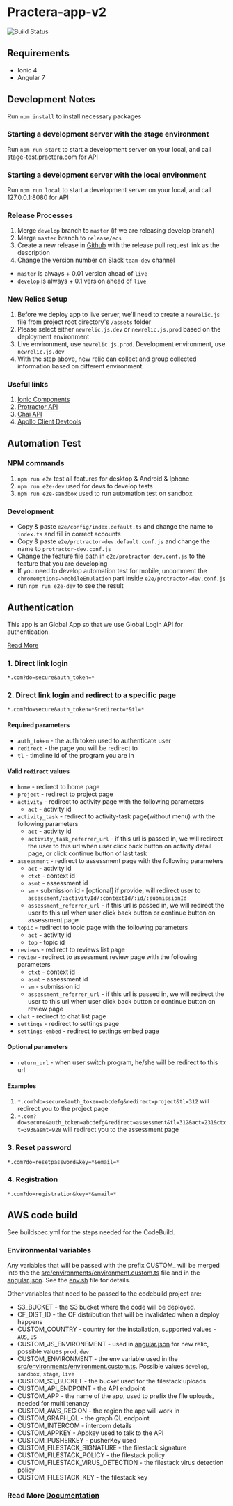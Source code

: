 # Practera-app-v2

![Build Status](https://codebuild.ap-southeast-2.amazonaws.com/badges?uuid=eyJlbmNyeXB0ZWREYXRhIjoiYVA3Zi9rVHlUSlNWT1VkZkY3R1FPS3pwd01EeWo4UTlFanUyQk1UanUveW1VRlgvdnhudVR3RUhsUXBhYk9kYXhmNnJTYjBramVuTkRTc3JyNkZJajZFPSIsIml2UGFyYW1ldGVyU3BlYyI6IkVabm9Va3hoUnhhSmNTSTEiLCJtYXRlcmlhbFNldFNlcmlhbCI6MX0%3D&branch=master)

## Requirements

- Ionic 4
- Angular 7

## Development Notes

Run `npm install` to install necessary packages

### Starting a development server with the stage environment

Run `npm run start` to start a development server on your local, and call stage-test.practera.com for API

### Starting a development server with the local environment

Run `npm run local` to start a development server on your local, and call 127.0.0.1:8080 for API

### Release Processes

1. Merge `develop` branch to `master` (if we are releasing develop branch)
1. Merge `master` branch to `release/eos`
1. Create a new release in [Github](https://github.com/intersective/practera-app-v2/releases) with the release pull request link as the description
1. Change the version number on Slack `team-dev` channel
  - `master` is always + 0.01 version ahead of `live`
  - `develop` is always + 0.1 version ahead of `live`

### New Relics Setup

1. Before we deploy app to live server, we'll need to create a `newrelic.js` file from project root directory's `/assets` folder
1. Please select either `newrelic.js.dev` or `newrelic.js.prod` based on the deployment environment
1. Live environment, use `newrelic.js.prod`. Development environment, use `newrelic.js.dev`
1. With the step above, new relic can collect and group collected information based on different environment.

### Useful links

1. [Ionic Components](https://ionicframework.com/docs/api/)
1. [Protractor API](https://www.protractortest.org/#/api)
1. [Chai API](https://www.chaijs.com/api/bdd/)
1. [Apollo Client Devtools](https://chrome.google.com/webstore/detail/apollo-client-developer-t/jdkknkkbebbapilgoeccciglkfbmbnfm)

## Automation Test

### NPM commands

1. `npm run e2e` test all features for desktop & Android & Iphone
1. `npm run e2e-dev` used for devs to develop tests
1. `npm run e2e-sandbox` used to run automation test on sandbox

### Development

- Copy & paste `e2e/config/index.default.ts` and change the name to `index.ts` and fill in correct accounts
- Copy & paste `e2e/protractor-dev.default.conf.js` and change the name to `protractor-dev.conf.js`
- Change the feature file path in `e2e/protractor-dev.conf.js` to the feature that you are developing
- If you need to develop automation test for mobile, uncomment the `chromeOptions->mobileEmulation` part inside `e2e/protractor-dev.conf.js`
- run `npm run e2e-dev` to see the result

## Authentication

This app is an Global App so that we use Global Login API for authentication.

[Read More](./docs/workflows/auth-workflows.md)

### 1. Direct link login

`*.com?do=secure&auth_token=*`

### 2. Direct link login and redirect to a specific page

`*.com?do=secure&auth_token=*&redirect=*&tl=*`

#### Required parameters

- `auth_token` - the auth token used to authenticate user
- `redirect` - the page you will be redirect to
- `tl` - timeline id of the program you are in

#### Valid `redirect` values

- `home` - redirect to home page
- `project` - redirect to project page
- `activity` - redirect to activity page with the following parameters
  - `act` - activity id
- `activity_task` - redirect to activity-task page(without menu) with the following parameters
  - `act` - activity id
  - `activity_task_referrer_url` - if this url is passed in, we will redirect the user to this url when user click back button on activity detail page, or click continue button of last task
- `assessment` - redirect to assessment page with the following parameters
  - `act` - activity id
  - `ctxt` - context id
  - `asmt` - assessment id
  - `sm` - submission id - [optional] if provide, will redirect user to `assessment/:activityId/:contextId/:id/:submissionId`
  - `assessment_referrer_url` - if this url is passed in, we will redirect the user to this url when user click back button or continue button on assessment page
- `topic` - redirect to topic page with the following parameters
  - `act` - activity id
  - `top` - topic id
- `reviews` - redirect to reviews list page
- `review` - redirect to assessment review page with the following parameters
  - `ctxt` - context id
  - `asmt` - assessment id
  - `sm` - submission id
  - `assessment_referrer_url` - if this url is passed in, we will redirect the user to this url when user click back button or continue button on review page
- `chat` - redirect to chat list page
- `settings` - redirect to settings page
- `settings-embed` - redirect to settings embed page

#### Optional parameters

- `return_url` - when user switch program, he/she will be redirect to this url

#### Examples

1. `*.com?do=secure&auth_token=abcdefg&redirect=project&tl=312` will redirect you to the project page
1. `*.com?do=secure&auth_token=abcdefg&redirect=assessment&tl=312&act=231&ctxt=393&asmt=928` will redirect you to the assessment page

### 3. Reset password

`*.com?do=resetpassword&key=*&email=*`

### 4. Registration

`*.com?do=registration&key=*&email=*`

## AWS code build

See buildspec.yml for the steps needed for the CodeBuild.

### Environmental variables

Any variables that will be passed with the prefix CUSTOM_ will be merged into the the [src/environments/environment.custom.ts](./src/environments/environment.custom.ts) file and in the [angular.json](./angular.json). See the [env.sh](./env.sh) file for details.

Other variables that need to be passed to the codebuild project are:

- S3_BUCKET - the S3 bucket where the code will be deployed.
- CF_DIST_ID - the CF distribution that will be invalidated when a deploy happens
- CUSTOM_COUNTRY - country for the installation, supported values - `AUS`, `US`
- CUSTOM_JS_ENVIRONEMENT - used in [angular.json](./angular.json) for new relic, possible values `prod`,  `dev`
- CUSTOM_ENVIRONMENT - the env variable used in the [src/environments/environment.custom.ts](./src/environments/environment.custom.ts). Possible values `develop`, `sandbox`, `stage`, `live`
- CUSTOM_S3_BUCKET - the bucket used for the filestack uploads
- CUSTOM_API_ENDPOINT - the API endpoint
- CUSTOM_APP - the name of the app, used to prefix the file uploads, needed for multi tenancy
- CUSTOM_AWS_REGION - the region the app will work in
- CUSTOM_GRAPH_QL - the graph QL endpoint
- CUSTOM_INTERCOM - intercom details
- CUSTOM_APPKEY - Appkey used to talk to the API
- CUSTOM_PUSHERKEY - pusherKey used
- CUSTOM_FILESTACK_SIGNATURE - the filestack signature
- CUSTOM_FILESTACK_POLICY - the filestack policy
- CUSTOM_FILESTACK_VIRUS_DETECTION - the filestack virus detection policy
- CUSTOM_FILESTACK_KEY - the filestack key

### Read More [Documentation](./docs/docs.md)

